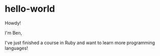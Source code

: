 # hello-world

Howdy!

I'm Ben,

I've just finished a course in Ruby and want to learn more programming languages!

